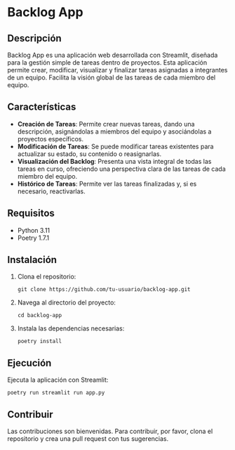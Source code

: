 # Backlog App

## Descripción
Backlog App es una aplicación web desarrollada con Streamlit, diseñada para la gestión simple de tareas dentro de proyectos. Esta aplicación permite crear, modificar, visualizar y finalizar tareas asignadas a integrantes de un equipo. Facilita la visión global de las tareas de cada miembro del equipo.

## Características
- **Creación de Tareas**: Permite crear nuevas tareas, dando una descripción, asignándolas a miembros del equipo y asociándolas a proyectos específicos.
- **Modificación de Tareas**: Se puede modificar tareas existentes para actualizar su estado, su contenido o reasignarlas.
- **Visualización del Backlog**: Presenta una vista integral de todas las tareas en curso, ofreciendo una perspectiva clara de las tareas de cada miembro del equipo.
- **Histórico de Tareas**: Permite ver las tareas finalizadas y, si es necesario, reactivarlas.

## Requisitos
- Python 3.11
- Poetry 1.7.1

## Instalación
1. Clona el repositorio:
   ```
   git clone https://github.com/tu-usuario/backlog-app.git
   ```
2. Navega al directorio del proyecto:
   ```
   cd backlog-app
   ```
3. Instala las dependencias necesarias:
   ```
   poetry install
   ```

## Ejecución
Ejecuta la aplicación con Streamlit:
```
poetry run streamlit run app.py
```

## Contribuir
Las contribuciones son bienvenidas. Para contribuir, por favor, clona el repositorio y crea una pull request con tus sugerencias.